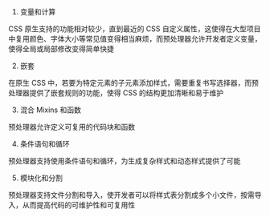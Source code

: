 1. 变量和计算

CSS 原生支持的功能相对较少，直到最近的 CSS 自定义属性，这使得在大型项目中复用颜色、字体大小等常见值变得相当麻烦，而预处理器允许开发者定义变量，使得全局或局部修改变得简单快捷

2. 嵌套

在原生 CSS 中，若要为特定元素的子元素添加样式，需要重复书写选择器，而预处理器提供了嵌套规则的功能，使得 CSS 的结构更加清晰和易于维护

3. 混合 Mixins 和函数

预处理器允许定义可复用的代码块和函数

4. 条件语句和循环

预处理器支持使用条件语句和循环，为生成复杂样式和动态样式提供了可能

5. 模块化和分割

预处理器支持文件分割和导入，使开发者可以将样式表分割成多个小文件，按需导入，从而提高代码的可维护性和可复用性


